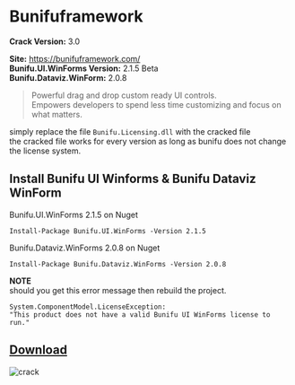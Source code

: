 # Bunifuframework

**Crack Version:**  3.0

**Site:** https://bunifuframework.com/  
**Bunifu.UI.WinForms Version:** 2.1.5 Beta  
**Bunifu.Dataviz.WinForm:** 2.0.8 
> Powerful drag and drop custom ready UI controls.   
Empowers developers to spend less time customizing and focus on what matters.

simply replace the file `Bunifu.Licensing.dll` with the cracked file  
the cracked file works for every version as long as bunifu does not change the license system.  

## Install Bunifu UI Winforms & Bunifu Dataviz WinForm
Bunifu.UI.WinForms 2.1.5 on Nuget 
```
Install-Package Bunifu.UI.WinForms -Version 2.1.5
```
Bunifu.Dataviz.WinForms 2.0.8 on Nuget 
```
Install-Package Bunifu.Dataviz.WinForms -Version 2.0.8
```
**NOTE**   
should you get this error message then rebuild the project.
```
System.ComponentModel.LicenseException:  
"This product does not have a valid Bunifu UI WinForms license to run."  
```
## [Download](https://github.com/cydolo/CyberEngineering/releases/tag/Bunifu-3.0)

![crack](https://files.catbox.moe/d1663w.png)

